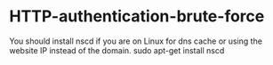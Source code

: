 # HTTP-authentication-brute-force
You should install nscd if you are on Linux for dns cache or using the website IP instead of the domain.
sudo apt-get install nscd
